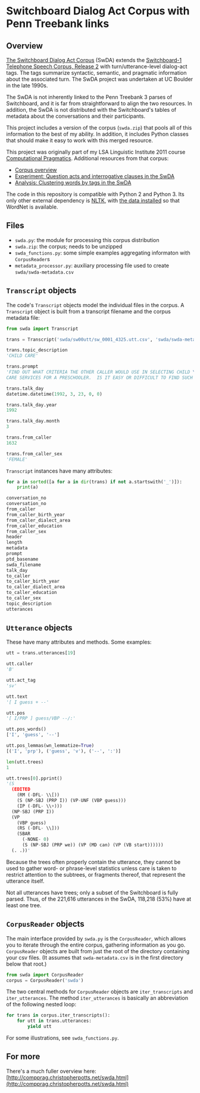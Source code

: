 Switchboard Dialog Act Corpus with Penn Treebank links
=========================

## Overview

[The Switchboard Dialog Act Corpus](http://www.stanford.edu/~jurafsky/ws97/) (SwDA) extends
the [Switchboard-1 Telephone Speech Corpus, Release 2](http://www.ldc.upenn.edu/Catalog/CatalogEntry.jsp?catalogId=LDC97S62) 
with turn/utterance-level dialog-act tags. The tags summarize syntactic,
semantic, and pragmatic information about the associated turn.  The
SwDA project was undertaken at UC Boulder in the late 1990s.

The SwDA is not inherently linked to the Penn Treebank 3 parses of
Switchboard, and it is far from straightforward to align the two
resources. In addition, the SwDA is not distributed with the
Switchboard's tables of metadata about the conversations and their
participants.  

This project includes a version of the corpus (`swda.zip`) that
pools all of this information to the best of my ability. In addition,
it includes Python classes that should make it easy to work with
this merged resource.

This project was originally part of my LSA Linguistic Institute 2011
course [Computational Pragmatics](http://compprag.christopherpotts.net/index.html). 
Additional resources from that corpus:

* [Corpus overview](http://compprag.christopherpotts.net/swda.html)
* [Experiment: Question acts and interrogative clauses in the SwDA](http://compprag.christopherpotts.net/swda-clausetyping.html)
* [Analysis: Clustering words by tags in the SwDA](http://compprag.christopherpotts.net/swda-clustering.html)

The code in this repository is compatible with Python 2 and Python 3.
Its only other external dependency is [NLTK](http://www.nltk.org/install.html), 
with [the data installed](http://www.nltk.org/data.html)
so that WordNet is available.


## Files

* `swda.py`: the module for processing this corpus distribution
* `swda.zip`: the corpus; needs to be unzipped
* `swda_functions.py`: some simple examples aggregating informaton with `CorpusReader`s
* `metadata_processor.py`: auxiliary processing file used to create `swda/swda-metadata.csv`


## `Transcript` objects

The code's `Transcript` objects model the individual files in the corpus. 
A `Transcript` object is built from a transcript filename and the corpus 
metadata file:

```python
from swda import Transcript

trans = Transcript('swda/sw00utt/sw_0001_4325.utt.csv', 'swda/swda-metadata.csv')

trans.topic_description
'CHILD CARE'

trans.prompt
'FIND OUT WHAT CRITERIA THE OTHER CALLER WOULD USE IN SELECTING CHILD \
CARE SERVICES FOR A PRESCHOOLER.  IS IT EASY OR DIFFICULT TO FIND SUCH CARE?'

trans.talk_day
datetime.datetime(1992, 3, 23, 0, 0)

trans.talk_day.year
1992

trans.talk_day.month
3

trans.from_caller
1632

trans.from_caller_sex
'FEMALE'
```

`Transcript` instances have many attributes:

```python
for a in sorted([a for a in dir(trans) if not a.startswith('_')]):
	print(a)

conversation_no
conversation_no
from_caller
from_caller_birth_year
from_caller_dialect_area
from_caller_education
from_caller_sex
header
length
metadata
prompt
ptd_basename
swda_filename
talk_day
to_caller
to_caller_birth_year
to_caller_dialect_area
to_caller_education
to_caller_sex
topic_description
utterances
```


## `Utterance` objects

These have many attributes and methods. Some examples:

```python
utt = trans.utterances[19]

utt.caller
'B'

utt.act_tag
'sv'

utt.text
'[ I guess + --'

utt.pos
'[ I/PRP ] guess/VBP --/:'

utt.pos_words()
['I', 'guess', '--']

utt.pos_lemmas(wn_lemmatize=True)
[('I', 'prp'), ('guess', 'v'), ('--', ':')]

len(utt.trees)
1

utt.trees[0].pprint()
'(S
  (EDITED
    (RM (-DFL- \\[))
    (S (NP-SBJ (PRP I)) (VP-UNF (VBP guess)))
    (IP (-DFL- \\+)))
  (NP-SBJ (PRP I))
  (VP
    (VBP guess)
    (RS (-DFL- \\]))
    (SBAR
      (-NONE- 0)
      (S (NP-SBJ (PRP we)) (VP (MD can) (VP (VB start))))))
  (. .))'
```

Because the trees often properly contain the utterance, they cannot be used to 
gather word- or phrase-level statistics unless care is taken to restrict attention 
to the subtrees, or fragments thereof, that represent the utterance itself.

Not all utterances have trees; only a subset of the Switchboard is fully parsed.
Thus, of the 221,616 utterances in the SwDA, 118,218 (53%) have at least one
tree.



## `CorpusReader` objects

The main interface provided by `swda.py` is the `CorpusReader`, which allows you to 
iterate through the entire corpus, gathering information as you go. `CorpusReader` 
objects are built from just the root of the directory containing your csv files. 
(It assumes that `swda-metadata.csv` is in the first directory below that root.)

```python
from swda import CorpusReader
corpus = CorpusReader('swda')
```

The two central methods for `CorpusReader` objects are `iter_transcripts`
and `iter_utterances`. The method `iter_utterances` is basically an abbreviation 
of the following nested loop:

```python
for trans in corpus.iter_transcripts():
    for utt in trans.utterances:
        yield utt
```

For some illustrations, see `swda_functions.py`.


## For more

There's a much fuller overview here: 
[http://compprag.christopherpotts.net/swda.html](http://compprag.christopherpotts.net/swda.html)